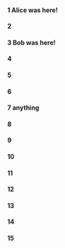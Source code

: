 #### 1 Alice was here!
#### 2
#### 3 Bob was here!
#### 4
#### 5
#### 6
#### 7 anything
#### 8
#### 9
#### 10
#### 11
#### 12
#### 13
#### 14
#### 15